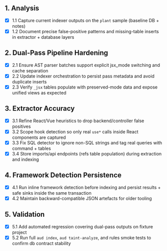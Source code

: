 ## 1. Analysis
- [x] 1.1 Capture current indexer outputs on the `plant` sample (baseline DB + notes)
- [x] 1.2 Document precise false-positive patterns and missing-table inserts in extractor + database layers

## 2. Dual-Pass Pipeline Hardening
- [x] 2.1 Ensure AST parser batches support explicit jsx_mode switching and cache separation
- [x] 2.2 Update indexer orchestration to persist pass metadata and avoid duplicate inserts
- [x] 2.3 Verify `_jsx` tables populate with preserved-mode data and expose unified views as expected

## 3. Extractor Accuracy
- [x] 3.1 Refine React/Vue heuristics to drop backend/controller false positives
- [x] 3.2 Scope hook detection so only real `use*` calls inside React components are captured
- [x] 3.3 Fix SQL detector to ignore non-SQL strings and tag real queries with command + tables
- [x] 3.4 Store imports/api endpoints (refs table population) during extraction and indexing

## 4. Framework Detection Persistence
- [x] 4.1 Run inline framework detection before indexing and persist results + safe sinks inside the same transaction
- [x] 4.2 Maintain backward-compatible JSON artefacts for older tooling

## 5. Validation
- [x] 5.1 Add automated regression covering dual-pass outputs on fixture project
- [x] 5.2 Run full `aud index`, `aud taint-analyze`, and rules smoke tests to confirm db contract stability
